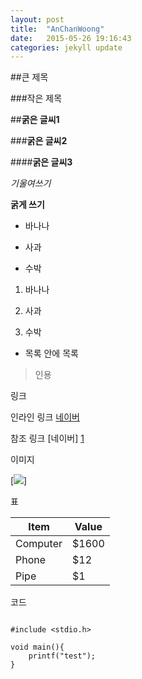 ```yaml
---
layout: post
title:  "AnChanWoong"
date:   2015-05-26 19:16:43
categories: jekyll update
---
```

##큰 제목

###작은 제목

##**굵은 글씨1**

###**굵은 글씨2**

####**굵은 글씨3**

*기울여쓰기*

**굵게 쓰기**

- 바나나

- 사과

- 수박

1. 바나나

2. 사과

3. 수박

- 목록 안에 목록

> 인용

링크

인라인 링크 [네이버](http://naver.com)

참조 링크 [네이버] [1]

[1]: (http://naver.com)

이미지

[![](http://portal.koreatech.ac.kr/images/A/kut/kor/comn/logo2.gif)]

표

Item     | Value
-------- | ---
Computer | $1600
Phone    | $12
Pipe     | $1


코드

```

#include <stdio.h>

void main(){
	printf("test");
}

```
